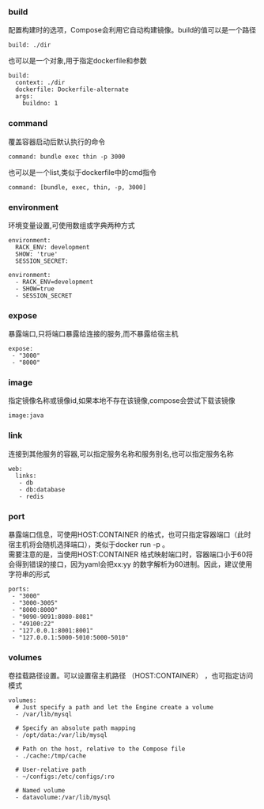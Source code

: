 ### build
配置构建时的选项，Compose会利用它自动构建镜像。build的值可以是一个路径
```
build: ./dir
```
也可以是一个对象,用于指定dockerfile和参数
```
build:
  context: ./dir
  dockerfile: Dockerfile-alternate
  args:
    buildno: 1
```

### command
覆盖容器启动后默认执行的命令
```
command: bundle exec thin -p 3000
```
也可以是一个list,类似于dockerfile中的cmd指令
```
command: [bundle, exec, thin, -p, 3000]
```

### environment
环境变量设置,可使用数组或字典两种方式
```
environment:
  RACK_ENV: development
  SHOW: 'true'
  SESSION_SECRET:

environment:
  - RACK_ENV=development
  - SHOW=true
  - SESSION_SECRET
```

### expose
暴露端口,只将端口暴露给连接的服务,而不暴露给宿主机
```
expose:
 - "3000"
 - "8000"
```

### image
指定镜像名称或镜像id,如果本地不存在该镜像,compose会尝试下载该镜像
```
image:java
```

### link
连接到其他服务的容器,可以指定服务名称和服务别名,也可以指定服务名称
```
web:
  links:
   - db
   - db:database
   - redis
```

### port
暴露端口信息，可使用HOST:CONTAINER 的格式，也可只指定容器端口（此时宿主机将会随机选择端口），类似于docker run -p 。  
需要注意的是，当使用HOST:CONTAINER 格式映射端口时，容器端口小于60将会得到错误的接口，因为yaml会把xx:yy 的数字解析为60进制。因此，建议使用字符串的形式
```
ports:
 - "3000"
 - "3000-3005"
 - "8000:8000"
 - "9090-9091:8080-8081"
 - "49100:22"
 - "127.0.0.1:8001:8001"
 - "127.0.0.1:5000-5010:5000-5010"
```

### volumes
卷挂载路径设置。可以设置宿主机路径 （HOST:CONTAINER） ，也可指定访问模式
``` 
volumes:
  # Just specify a path and let the Engine create a volume
  - /var/lib/mysql

  # Specify an absolute path mapping
  - /opt/data:/var/lib/mysql

  # Path on the host, relative to the Compose file
  - ./cache:/tmp/cache

  # User-relative path
  - ~/configs:/etc/configs/:ro

  # Named volume
  - datavolume:/var/lib/mysql
```